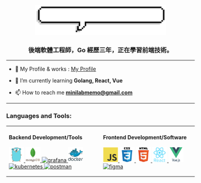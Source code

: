 <h3 align="center">
 <img
      src="https://github.com/minilabmemo/minilabmemo/blob/main/pixel-speech-bubble.gif"
      alt="hi" width="350" height="80" />
      </h3>

<h3 align="center">後端軟體工程師，Go 經歷三年，正在學習前端技術。</h3>

<hr>

- 👋 My Profile & works : <a href="https://minilabmemo.github.io/f2e-boot-vite/#/lab/about" target="_blank"> My Profile </a> <br>

- 🌱 I’m currently learning **Golang, React, Vue**

- 📫 How to reach me **minilabmemo@gmail.com**
<hr>

<h3 align="left">Languages and Tools:</h3>

<table style="width: 100%;border-collapse: collapse;text-align: center;">
  <tr >
    <td style="width: 50%;">
      <h4 align="left">Backend Development/Tools</h4>
      <p align="left">
        <a href="https://golang.org" target="_blank">
          <img src="https://raw.githubusercontent.com/devicons/devicon/master/icons/go/go-original.svg" alt="go" width="40" height="40" />
        </a>
        <a href="https://www.mongodb.com/" target="_blank">
          <img src="https://raw.githubusercontent.com/devicons/devicon/master/icons/mongodb/mongodb-original-wordmark.svg" alt="mongodb" width="40" height="40" />
        </a>
        <a href="https://grafana.com" target="_blank">
          <img src="https://www.vectorlogo.zone/logos/grafana/grafana-icon.svg" alt="grafana" width="40" height="40" />
        </a>
        <a href="https://www.docker.com/" target="_blank">
          <img src="https://raw.githubusercontent.com/devicons/devicon/master/icons/docker/docker-original-wordmark.svg" alt="docker" width="40" height="40" />
        </a>
        <a href="https://kubernetes.io" target="_blank">
          <img src="https://www.vectorlogo.zone/logos/kubernetes/kubernetes-icon.svg" alt="kubernetes" width="40" height="40" />
        </a>
        <a href="https://postman.com" target="_blank">
          <img src="https://www.vectorlogo.zone/logos/getpostman/getpostman-icon.svg" alt="postman" width="40" height="40" />
        </a>
      </p>
    </td>
    <td style="width: 50%;">
      <h4 align="left">Frontend Development/Software</h4>
      <p align="left">
        <a href="https://developer.mozilla.org/en-US/docs/Web/JavaScript" target="_blank">
          <img src="https://raw.githubusercontent.com/devicons/devicon/master/icons/javascript/javascript-original.svg" alt="javascript" width="40" height="40" />
        </a>
        <a href="https://www.w3schools.com/css/" target="_blank">
          <img src="https://raw.githubusercontent.com/devicons/devicon/master/icons/css3/css3-original-wordmark.svg" alt="css3" width="40" height="40" />
        </a>
        <a href="https://www.w3.org/html/" target="_blank">
          <img src="https://raw.githubusercontent.com/devicons/devicon/master/icons/html5/html5-original-wordmark.svg" alt="html5" width="40" height="40" />
        </a>
        <a href="https://reactjs.org/" target="_blank">
          <img src="https://raw.githubusercontent.com/devicons/devicon/master/icons/react/react-original-wordmark.svg" alt="react" width="40" height="40" />
        </a>
        <a href="https://vuejs.org/" target="_blank" rel="noreferrer">
          <img src="https://raw.githubusercontent.com/devicons/devicon/master/icons/vuejs/vuejs-original-wordmark.svg" alt="vuejs" width="40" height="40" />
        </a>
        <a href="https://www.figma.com/" target="_blank" rel="noreferrer">
          <img src="https://www.vectorlogo.zone/logos/figma/figma-icon.svg" alt="figma" width="40" height="40" />
        </a>
      </p>
    </td>
  </tr>
</table>
